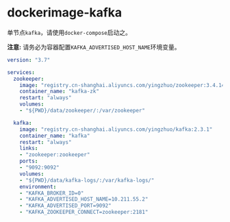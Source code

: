 # dockerimage-kafka

单节点`kafka`，请使用`docker-compose`启动之。

**注意:** 请务必为容器配置`KAFKA_ADVERTISED_HOST_NAME`环境变量。

```yaml
version: "3.7"

services:
  zookeeper:
    image: "registry.cn-shanghai.aliyuncs.com/yingzhuo/zookeeper:3.4.14"
    container_name: "kafka-zk"
    restart: "always"
    volumes:
    - "${PWD}/data/zookeeper/:/var/zookeeper"

  kafka:
    image: "registry.cn-shanghai.aliyuncs.com/yingzhuo/kafka:2.3.1"
    container_name: "kafka"
    restart: "always"
    links:
    - "zookeeper:zookeeper"
    ports:
    - "9092:9092"
    volumes:
    - "${PWD}/data/kafka-logs/:/var/kafka-logs/"
    environment:
    - "KAFKA_BROKER_ID=0"
    - "KAFKA_ADVERTISED_HOST_NAME=10.211.55.2"
    - "KAFKA_ADVERTISED_PORT=9092"
    - "KAFKA_ZOOKEEPER_CONNECT=zookeeper:2181"
```

